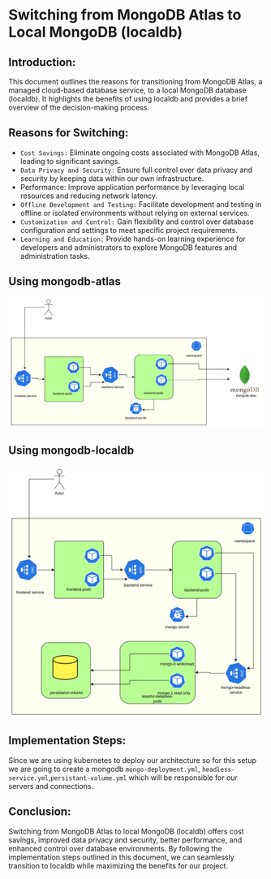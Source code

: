 # Switching from MongoDB Atlas to Local MongoDB (localdb)

## Introduction:
This document outlines the reasons for transitioning from MongoDB Atlas, a managed cloud-based database service, to a local MongoDB database (localdb). It highlights the benefits of using localdb and provides a brief overview of the decision-making process.

## Reasons for Switching:
- `Cost Savings:` Eliminate ongoing costs associated with MongoDB Atlas, leading to significant savings.
- `Data Privacy and Security:` Ensure full control over data privacy and security by keeping data within our own infrastructure.
- Performance: Improve application performance by leveraging local resources and reducing network latency.
- `Offline Development and Testing:` Facilitate development and testing in offline or isolated environments without relying on external services.
- `Customization and Control:` Gain flexibility and control over database configuration and settings to meet specific project requirements.
- `Learning and Education:` Provide hands-on learning experience for developers and administrators to explore MongoDB features and administration tasks.

## Using mongodb-atlas
![alt text](img-ref/image-mongo-atlas.png)

## Using mongodb-localdb
![alt text](img-ref/image-mongo-local.png)
## Implementation Steps:

Since we are using kubernetes to deploy our architecture so for this setup we are going to create a mongodb `mongo-deployment.yml`, `headless-service.yml`,`persistant-volume.yml` which will be responsible for our servers and connections.


## Conclusion:
Switching from MongoDB Atlas to local MongoDB (localdb) offers cost savings, improved data privacy and security, better performance, and enhanced control over database environments. By following the implementation steps outlined in this document, we can seamlessly transition to localdb while maximizing the benefits for our project.